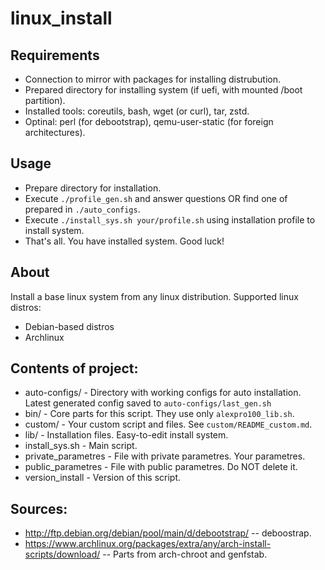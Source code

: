 linux_install
=============

## Requirements
* Connection to mirror with packages for installing distrubution.
* Prepared directory for installing system (if uefi, with mounted /boot partition).
* Installed tools: coreutils, bash, wget (or curl), tar, zstd.
* Optinal: perl (for debootstrap), qemu-user-static (for foreign architectures).

## Usage
* Prepare directory for installation.
* Execute `./profile_gen.sh` and answer questions OR find one of prepared in `./auto_configs`.
* Execute `./install_sys.sh your/profile.sh` using installation profile to install system.
* That's all. You have installed system. Good luck!

## About
Install a base linux system from any linux distribution.
Supported linux distros:
* Debian-based distros
* Archlinux

## Contents of project:
* auto-configs/ - Directory with working configs for auto installation. Latest generated config saved to `auto-configs/last_gen.sh`
* bin/ - Core parts for this script. They use only `alexpro100_lib.sh`.
* custom/ - Your custom script and files. See `custom/README_custom.md`.
* lib/ - Installation files. Easy-to-edit install system.
* install_sys.sh - Main script.
* private_parametres - File with private parametres. Your parametres.
* public_parametres - File with public parametres. Do NOT delete it.
* version_install - Version of this script.

## Sources:

* http://ftp.debian.org/debian/pool/main/d/debootstrap/ -- deboostrap.
* https://www.archlinux.org/packages/extra/any/arch-install-scripts/download/ -- Parts from arch-chroot and genfstab.